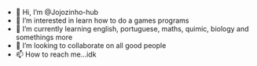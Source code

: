 - 👋 Hi, I’m @Jojozinho-hub
- 👀 I’m interested in learn how to do a games programs
- 🌱 I’m currently learning english, portuguese, maths, quimic, biology and somethings more
- 💞️ I’m looking to collaborate on all good people
- 📫 How to reach me...idk

<!---
Jojozinho-hub/Jojozinho-hub is a ✨ special ✨ repository because its `README.md` (this file) appears on your GitHub profile.
You can click the Preview link to take a look at your changes.
--->
